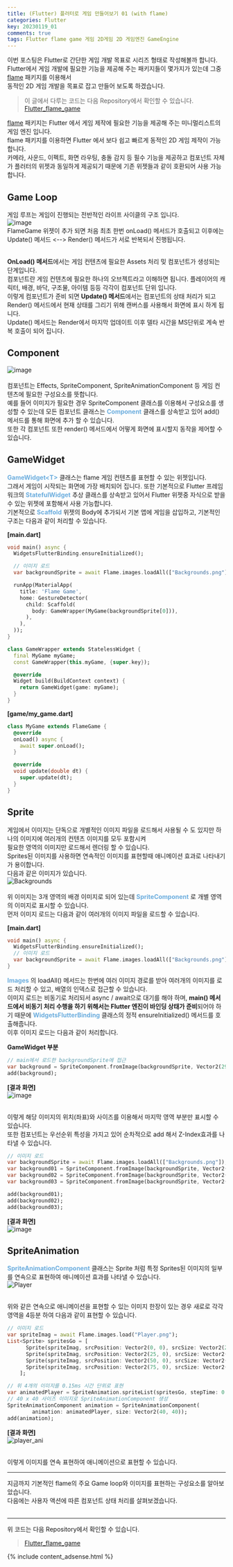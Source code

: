 ```yaml
---
title: (Flutter) 플러터로 게임 만들어보기 01 (with flame)
categories: Flutter
key: 20230119_01
comments: true
tags: Flutter flame game 게임 2D게임 2D 게임엔진 GameEngine
---
```


이번 포스팅은 Flutter로 간단한 게임 개발 목표로 시리즈 형태로 작성해볼까 합니다.<br/>
Flutter에서 게임 개발에 필요한 기능을 제공해 주는 패키지들이 몇가지가 있는데 그중 [flame](https://pub.dev/packages/flame) 패키지를 이용해서<br/>
동적인 2D 게임 개발을 목표로 잡고 만들어 보도록 하겠습니다.

<!--more-->

> 이 글에서 다루는 코드는 다음 Repository에서 확인할 수 있습니다.<br/>
> [Flutter_flame_game](https://github.com/tyeom/Flutter_flame_game)

[flame](https://pub.dev/packages/flame) 패키지는 Flutter 에서 게임 제작에 필요한 기능을 제공해 주는 미니멀리스트의 게임 엔진 입니다.<br/>
flame 패키지를 이용하면 Flutter 에서 보다 쉽고 빠르게 동적인 2D 게임 제작이 가능합니다.<br/>
카메라, 사운드, 이펙트, 화면 라우팅, 충돌 감지 등 필수 기능을 제공하고 컴포넌트 자체가 플러터의 위젯과 동일하게 제공되기 때문에 기존 위젯들과 같이 호환되어 사용 가능합니다.


Game Loop
-

게임 루프는 게임이 진행되는 전반적인 라이프 사이클의 구조 입니다.<br/>
![image](https://user-images.githubusercontent.com/13028129/213368744-7b1f9a0c-6573-4186-84d3-60429c3b1922.png)<br/>
FlameGame 위젯이 추가 되면 처음 최초 한번 onLoad() 메서드가 호출되고 이후에는 Update() 메서드 <--> Render() 메서드가 서로 반복되서 진행됩니다.<br/><br/>

**OnLoad() 메서드**에서는 게임 컨텐츠에 필요한 Assets 처리 밎 컴포넌트가 생성되는 단계입니다.<br/>
컴포넌트란 게임 컨텐츠에 필요한 하나의 오브젝트라고 이해하면 됩니다. 플레이어의 캐릭터, 배경, 바닥, 구조물, 아이템 등등 각각이 컴포넌트 단위 입니다.<br/>
이렇게 컴포넌트가 준비 되면 **Update() 메서드**에서는 컴포넌트의 상태 처리가 되고 Render() 메서드에서 현재 상태를 그리기 위해 캔버스를 사용해서 화면에 표시 하게 됩니다.<br/>
Update() 메서드는 Render에서 마지막 업데이트 이후 델타 시간을 MS단위로 계속 반복 호출이 되어 집니다.


Component
-

![image](https://user-images.githubusercontent.com/13028129/213626643-bb9eddd5-d5f6-46cc-942e-26d16e8f7e6b.png)<br/><br/>
컴포넌트는 Effects, SpriteComponent, SpriteAnimationComponent 등 게임 컨텐츠에 필요한 구성요소를 뜻합니다.<br/>
예를 들어 이미지가 필요한 경우 SpriteComponent 클래스를 이용해서 구성요소를 생성할 수 있는데 모든 컴포넌트 클래스는 **<span style="color: rgb(107, 173, 222);">Component</span>** 클래스를 상속받고 있어 
add() 메서드를 통해 화면에 추가 할 수 있습니다.<br/>
또한 각 컴포넌트 또한 render() 메서드에서 어떻게 화면에 표시할지 동작을 제어할 수 있습니다.


GameWidget
-

**<span style="color: rgb(107, 173, 222);">GameWidget&lt;T&gt;</span>** 클래스는 flame 게임 컨텐츠를 표현할 수 있는 위젯입니다.<br/>
그래서 게임이 시작되는 화면에 가장 배치되어 집니다.
또한 기본적으로 Flutter 프레임워크의 **<span style="color: rgb(107, 173, 222);">StatefulWidget</span>** 추상 클래스를 상속받고 있어서 Flutter 위젯중 자식으로 받을 수 있는 위젯에 포함해서 사용 가능합니다.<br/>
기본적으로 **<span style="color: rgb(107, 173, 222);">Scaffold</span>** 위젯의 Body에 추가되서 기본 앱에 게임을 삽입하고, 기본적인 구조는 다음과 같이 처리할 수 있습니다.<br/>

**[main.dart]**<br/>
```dart
void main() async {
  WidgetsFlutterBinding.ensureInitialized();

  // 이미지 로드
  var backgroundSprite = await Flame.images.loadAll(["Backgrounds.png"]);

  runApp(MaterialApp(
    title: 'Flame Game',
    home: GestureDetector(
      child: Scaffold(
        body: GameWrapper(MyGame(backgroundSprite[0])),
      ),
    ),
  ));
}

class GameWrapper extends StatelessWidget {
  final MyGame myGame;
  const GameWrapper(this.myGame, {super.key});

  @override
  Widget build(BuildContext context) {
    return GameWidget(game: myGame);
  }
}
```

**[game/my_game.dart]**<br/>
```dart
class MyGame extends FlameGame {
  @override
  onLoad() async {
    await super.onLoad();
  }

  @override
  void update(double dt) {
    super.update(dt);
  }
}
```


Sprite
-

게임에서 이미지는 단독으로 개별적인 이미지 파일을 로드해서 사용될 수 도 있지만 하나의 이미지에 여러개의 컨텐츠 이미지를 모두 포함시켜<br/>
필요한 영역의 이미지만 로드해서 렌더링 할 수 있습니다.<br/>
Sprites된 이미지를 사용하면 연속적인 이미지를 표현할때 애니메이션 효과로 나타내기가 용이합니다.<br/>
다음과 같은 이미지가 있습니다.<br/>
![Backgrounds](https://user-images.githubusercontent.com/13028129/213628182-efe99197-61b0-454a-b514-bf856baba746.png)<br/><br/>
위 이미지는 3개 영역의 배경 이미지로 되어 있는데 **<span style="color: rgb(107, 173, 222);">SpriteComponent</span>** 로 개별 영역의 이미지로 표시할 수 있습니다.<br/>
먼저 이미지 로드는 다음과 같이 여러개의 이미지 파일을 로드할 수 있습니다.<br/>

**[main.dart]**<br/>
```dart
void main() async {
  WidgetsFlutterBinding.ensureInitialized();
  // 이미지 로드
  var backgroundSprite = await Flame.images.loadAll(["Backgrounds.png"]);
}
```

**<span style="color: rgb(107, 173, 222);">Images</span>** 의 loadAll() 메서드는 한번에 여러 이미지 경로를 받아 여러개의 이미지를 로드 처리할 수 있고, 
배열의 인덱스로 접근할 수 있습니다.<br/>
이미지 로드는 비동기로 처리되서 async / await으로 대기를 해야 하며, **main() 메서드에서 비동기 처리 수행을 하기 위해서는 Flutter 엔진이 바인딩 상태가 준비**되어야 하기 때문에 **<span style="color: rgb(107, 173, 222);">WidgetsFlutterBinding</span>** 클래스의 정적 ensureInitialized() 메서드를 호출해줍니다.<br/>
이후 이미지 로드는 다음과 같이 처리합니다.<br/>

**GameWidget 부분**
```dart
// main에서 로드한 backgroundSprite에 접근
var background = SpriteComponent.fromImage(backgroundSprite, Vector2(290, 0), Vector2(144, 280));
add(background);
```

**[결과 화면]**<br/>
![image](https://user-images.githubusercontent.com/13028129/213628766-b74cf9dc-d6c7-4c10-838d-4dbf4341e53b.png)<br/><br/>

이렇게 해당 이미지의 위치(좌표)와 사이즈를 이용해서 마지막 영역 부분만 표시할 수 있습니다.<br/>
또한 컴포넌트는 우선순위 특성을 가지고 있어 순차적으로 add 해서 Z-Index효과를 나타낼 수 있습니다.<br/>
```dart
// 이미지 로드
var backgroundSprite = await Flame.images.loadAll(["Backgrounds.png"]);
var background01 = SpriteComponent.fromImage(backgroundSprite, Vector2(290, 0), Vector2(144, 280));
var background02 = SpriteComponent.fromImage(backgroundSprite, Vector2(290, 0), Vector2(144, 280));
var background03 = SpriteComponent.fromImage(backgroundSprite, Vector2(290, 0), Vector2(144, 280));

add(background01);
add(background02);
add(background03);
```

**[결과 화면]**<br/>
![image](https://user-images.githubusercontent.com/13028129/213629187-75999e50-4797-46a0-9581-e440e84164a4.png)


SpriteAnimation
-

**<span style="color: rgb(107, 173, 222);">SpriteAnimationComponent</span>** 클래스는 Sprite 처럼 특정 Sprites된 이미지의 일부를 연속으로 표현하여 애니메이션 효과를 나타낼 수 있습니다.<br/>
![Player](https://user-images.githubusercontent.com/13028129/213638147-36def200-b7c6-4de8-859d-425f976ff8ec.png)<br/><br/>

위와 같은 연속으로 애니메이션을 표현할 수 있는 이미지 한장이 있는 경우 새로로 각각 영역을 4등분 하여 다음과 같이 표현할 수 있습니다.<br/>
```dart
// 이미지 로드
var spriteImag = await Flame.images.load("Player.png");
List<Sprite> spritesGo = [
      Sprite(spriteImag, srcPosition: Vector2(0, 0), srcSize: Vector2(24, 24)),
      Sprite(spriteImag, srcPosition: Vector2(25, 0), srcSize: Vector2(24, 24)),
      Sprite(spriteImag, srcPosition: Vector2(50, 0), srcSize: Vector2(24, 24)),
      Sprite(spriteImag, srcPosition: Vector2(75, 0), srcSize: Vector2(24, 24)),
    ];

// 위 4개의 이미지를 0.15ms 시간 단위로 표현
var animatedPlayer = SpriteAnimation.spriteList(spritesGo, stepTime: 0.15);
// 40 x 40 사이즈 이미지로 SpriteAnimationComponent 생성
SpriteAnimationComponent animation = SpriteAnimationComponent(
        animation: animatedPlayer, size: Vector2(40, 40));
add(animation);
```

**[결과 화면]**<br/>
![player_ani](https://user-images.githubusercontent.com/13028129/213640293-1c9f5cfa-7791-4b8d-b67a-8318d61fb729.gif)<br/><br/>

이렇게 이미지를 연속 표현하여 애니메이션으로 표현할 수 있습니다.

***

지금까지 기본적인 flame의 주요 Game loop와 이미지를 표현하는 구성요소를 알아보았습니다.<br/>
다음에는 사용자 액션에 따른 컴포넌트 상태 처리를 살펴보겠습니다.<br/><br/>


***

위 코드는 다음 Repository에서 확인할 수 있습니다.<br/>
> [Flutter_flame_game](https://github.com/tyeom/Flutter_flame_game)



{% include content_adsense.html %}
